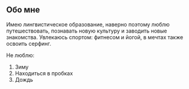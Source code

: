 ## Обо мне

Имею лингвистическое образование, наверно поэтому  люблю путешествовать, познавать новую  культуру и заводить новые знакомства. Увлекаюсь спортом: фитнесом и йогой, в мечтах также освоить серфинг. 

Не люблю:

1. Зиму
2. Находиться в пробках
3. Дождь
   

